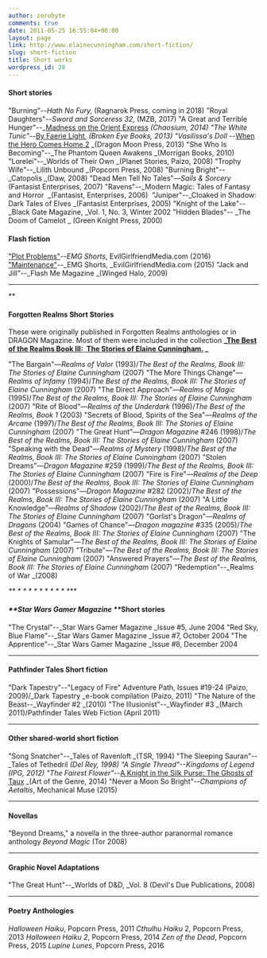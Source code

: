 ```yaml
---
author: zerobyte
comments: true
date: 2011-05-25 16:55:04+00:00
layout: page
link: http://www.elainecunningham.com/short-fiction/
slug: short-fiction
title: Short works
wordpress_id: 28
---
```


#### **Short stories**




"Burning"--_Hath No Fury,_ (Ragnarok Press, coming in 2018)
"Royal Daughters"--_Sword and Sorceress 32,_ (MZB, 2017)
"A Great and Terrible Hunger"--_[Madness on the Orient Express](http://www.amazon.com/Madness-Orient-Express-Lovecraftian-Unforgettable-ebook/dp/B010MZSPMW/ref=sr_1_1?s=books&ie=UTF8&qid=1459522408&sr=1-1&keywords=Madness+on+the+Orient+Express) _(Chaosium, 2014)
"The White Tunic"--_[By Faerie Light ](http://www.amazon.com/Faerie-Light-Vol-2-ebook/dp/B00HSZNRSM/ref=sr_1_3?s=books&ie=UTF8&qid=1459522317&sr=1-3&keywords=by+faerie+light) _(Broken Eye Books, 2013)
"Vasilissa's Doll --_[When the Hero Comes Home 2](http://www.amazon.com/When-Hero-Comes-Gabrielle-Harbowy/dp/1897492715/ref=sr_1_1?s=books&ie=UTF8&qid=1379697019&sr=1-1&keywords=when+the+hero+comes+home+2) _(Dragon Moon Press, 2013)
"She Who Is Becoming"--_The Phantom Queen Awakens _(Morrigan Books, 2010)
"Lorelei"--_Worlds of Their Own _(Planet Stories, Paizo, 2008)
"Trophy Wife"--_Lilith Unbound _(Popcorn Press, 2008)
"Burning Bright"--_Catopolis _(Daw, 2008)
"Dead Men Tell No Tales"—_Sails & Sorcery_ (Fantasist Enterprises, 2007)
"Ravens"--_Modern Magic: Tales of Fantasy and Horror  _(Fantasist, Enterprises, 2006) 
"Juniper"--_Cloaked in Shadow: Dark Tales of Elves _(Fantasist Enterprises, 2005)
"Knight of the Lake"--_Black Gate Magazine, _Vol. 1, No. 3, Winter 2002
"Hidden Blades"-- _The Doom of Camelot _ (Green Knight Press, 2000)





#### **Flash fiction**




["Plot Problems"](http://www.evilgirlfriendmedia.com/1288/news/plot-problems-by-elaine-cunningham/)--_EMG Shorts_, EvilGirlfriendMedia.com (2016)
["Maintenance"](http://www.evilgirlfriendmedia.com/830/news/maintenance-by-elaine-cunningham/)--_EMG Shorts, _EvilGirlfriendMedia.com (2015)
"Jack and Jill"--_Flash Me Magazine _(Winged Halo, 2009)




*** * * * * * * * * *****
**





#### **Forgotten Realms Short Stories**


These were originally published in Forgotten Realms anthologies or in DRAGON Magazine. Most of them were included in the collection **_[The Best of the Realms Book III:  The Stories of Elaine Cunningham.](http://www.amazon.com/Best-Realms-III-Cunningham-Forgotten/dp/0786942886/ref=sr_1_1?s=books&ie=UTF8&qid=1459522536&sr=1-1&keywords=Best+of+the+Realms+3) _**


"The Bargain"—_Realms of Valor_ (1993)/_The Best of the Realms, Book III: The Stories of Elaine Cunningham_ (2007)
"The More Things Change"—_Realms of Infamy_ (1994)/_The Best of the Realms, Book III: The Stories of Elaine Cunningham_ (2007)
"The Direct Approach"—_Realms of Magic_ (1995)/_The Best of the Realms, Book III: The Stories of Elaine Cunningham_ (2007)
"Rite of Blood"—_Realms of the Underdark_ (1996)/_The Best of the Realms, Book 1_ (2003)
"Secrets of Blood, Spirits of the Sea"—_Realms of the Arcane_ (1997)/_The Best of the Realms, Book III: The Stories of Elaine Cunningham_ (2007)
"The Great Hunt"—_Dragon Magazine_ #246 (1998)/_The Best of the Realms, Book III: The Stories of Elaine Cunningham_ (2007)
"Speaking with the Dead"—_Realms of Mystery_ (1998)/_The Best of the Realms, Book III: The Stories of Elaine Cunningham_ (2007)
"Stolen Dreams"—_Dragon Magazine_ #259 (1999)/_The Best of the Realms, Book III: The Stories of Elaine Cunningham_ (2007)
"Fire is Fire"—_Realms of the Deep_ (2000)/_The Best of the Realms, Book III: The Stories of Elaine Cunningham_ (2007)
"Possessions"—_Dragon Magazine_ #282 (2002)/_The Best of the Realms, Book III: The Stories of Elaine Cunningham_ (2007)
"A Little Knowledge"—_Realms of Shadow_ (2002)/_The Best of the Realms, Book III: The Stories of Elaine Cunningham_ (2007)
"Gorlist's Dragon"—_Realms of Dragons_ (2004)
"Games of Chance"—_Dragon magazine_ #335 (2005)/_The Best of the Realms, Book III: The Stories of Elaine Cunningham_ (2007)
"The Knights of Samular"—_The Best of the Realms, Book III: The Stories of Elaine Cunningham_ (2007)
"Tribute"—_The Best of the Realms, Book III: The Stories of Elaine Cunningham_ (2007)
"Answered Prayers"—_The Best of the Realms, Book III: The Stories of Elaine Cunningham_ (2007)
"Redemption"--_Realms of War _(2008)




_** * * * * * * * * * ***_





#### _**Star Wars Gamer Magazine **_**Short stories**




"The Crystal"--_Star Wars Gamer Magazine _Issue #5, June 2004
"Red Sky, Blue Flame"--_Star Wars Gamer Magazine _Issue #7, October 2004
"The Apprentice"--_Star Wars Gamer Magazine _Issue #8, December 2004




** * * * * * * * * * ***





#### **Pathfinder Tales Short fiction**




"Dark Tapestry"--"Legacy of Fire" Adventure Path, Issues #19-24 (Paizo, 2009)/_Dark Tapestry _e-book compilation (Paizo, 2011)
"The Nature of the Beast--_Wayfinder #2 _(2010)
"The Illusionist"--_Wayfinder #3 _(March 2011)/Pathfinder Tales Web Fiction (April 2011)




** * * * * * * * * * ***





#### **Other shared-world short fiction**




"Song Snatcher"--_Tales of Ravenloft _(TSR, 1994)
"The Sleeping Sauran"--_Tales of Tethedril _(Del Rey, 1998)
"A Single Thread"--Kingdoms of Legend (IPG, 2012)
"The Fairest Flower"--_[A Knight in the Silk Purse: The Ghosts of Taux](http://www.amazon.com/Knight-Silk-Purse-Emerald-Serpent-ebook/dp/B00LO1MPRU/ref=sr_1_1?ie=UTF8&qid=1410389485&sr=8-1&keywords=A+Knight+in+the+silk+purse) _(Art of the Genre, 2014)
"Never a Moon So Bright"--_Champions of Aetaltis_, Mechanical Muse (2015)




*** * * * * * * * * ***





#### **Novellas**




"Beyond Dreams," a novella in the three-author paranormal romance anthology _Beyond Magic_ (Tor 2008)




***** * * * * * * * * *****





#### **Graphic Novel Adaptations**




"The Great Hunt"--_Worlds of D&D, _Vol. 8 (Devil's Due Publications, 2008)




** * * * * * * * * * ***





#### **Poetry Anthologies**




_Halloween Haiku_, Popcorn Press, 2011
_Cthulhu Haiku_ 2, Popcorn Press, 2013
_Halloween Haiku 2_, Popcorn Press, 2014
_Zen of the Dead_, Popcorn Press, 2015
_Lupine Lunes_, Popcorn Press, 2016
